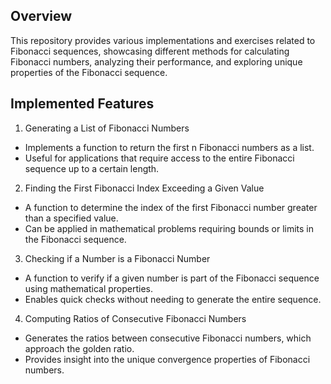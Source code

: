 ## Overview
This repository provides various implementations and exercises related to Fibonacci sequences, showcasing different methods for calculating Fibonacci numbers, analyzing their performance, and exploring unique properties of the Fibonacci sequence.

## Implemented Features
1. Generating a List of Fibonacci Numbers
- Implements a function to return the first n Fibonacci numbers as a list.
- Useful for applications that require access to the entire Fibonacci sequence up to a certain length.

2. Finding the First Fibonacci Index Exceeding a Given Value
- A function to determine the index of the first Fibonacci number greater than a specified value.
- Can be applied in mathematical problems requiring bounds or limits in the Fibonacci sequence.

3. Checking if a Number is a Fibonacci Number
- A function to verify if a given number is part of the Fibonacci sequence using mathematical properties.
- Enables quick checks without needing to generate the entire sequence.

4. Computing Ratios of Consecutive Fibonacci Numbers
- Generates the ratios between consecutive Fibonacci numbers, which approach the golden ratio.
- Provides insight into the unique convergence properties of Fibonacci numbers.